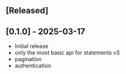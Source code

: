 ## [Released]

## [0.1.0] - 2025-03-17

- Initial release
- only the most basic api for statements v3
- pagination
- authentication